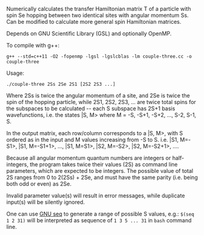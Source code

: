 Numerically calculates the transfer Hamiltonian matrix T of a particle with spin Se hopping between two identical sites with angular momentum Ss. Can be modified to calculate more general spin Hamiltonian matrices.

Depends on GNU Scientific Library (GSL) and optionally OpenMP.

To compile with g++:

    g++ --std=c++11 -O2 -fopenmp -lgsl -lgslcblas -lm couple-three.cc -o couple-three

Usage: 

    ./couple-three 2Ss 2Se 2S1 [2S2 2S3 ...]

Where 2Ss is twice the angular momentum of a site, and 2Se is twice the spin of the hopping particle, while 2S1, 2S2, 2S3, ... are twice total spins for the subspaces to be calculated -- each S subspace has 2S+1 basis wavefunctions, i.e. the states |S, M> where M = -S, -S+1, -S+2, ..., S-2, S-1, S. 

In the output matrix, each row/column corresponds to a |S, M>, with S ordered as in the input and M values increasing from -S to S. i.e. |S1, M=-S1>, |S1, M=-S1+1>, ..., |S1, M=S1>, |S2, M=-S2>, |S2, M=-S2+1>, ....

Because all angular momentum quantum numbers are integers or half-integers, the program takes twice their values (2S) as command line parameters, which are expected to be integers. The possible value of total 2S ranges from 0 to 2(2Ss) + 2Se, and must have the same parity (i.e. being both odd or even) as 2Se. 

Invalid parameter value(s) will result in error messages, while duplicate input(s) will be silently ignored.

One can use [GNU seq](https://www.gnu.org/software/coreutils/manual/html_node/seq-invocation.html) to generate a range of possible S values, e.g.: `$(seq 1 2 31)` will be interpreted as sequence of `1 3 5 ... 31` in `bash` command line.
